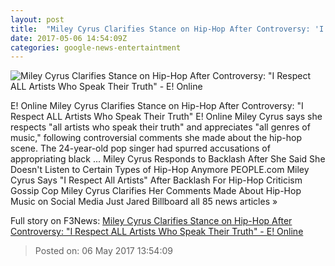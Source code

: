 ```yaml
---
layout: post
title:  "Miley Cyrus Clarifies Stance on Hip-Hop After Controversy: 'I Respect ALL Artists Who Speak Their Truth' - E! Online"
date: 2017-05-06 14:54:09Z
categories: google-news-entertaintment
---
```


![Miley Cyrus Clarifies Stance on Hip-Hop After Controversy: "I Respect ALL Artists Who Speak Their Truth" - E! Online](http://akns-images.eonline.com/eol_images/Entire_Site/201746/600.miley2.cm.5617.jpg?downsize=450:*&crop=450:350;left,top)

E! Online Miley Cyrus Clarifies Stance on Hip-Hop After Controversy: "I Respect ALL Artists Who Speak Their Truth" E! Online Miley Cyrus says she respects "all artists who speak their truth" and appreciates "all genres of music," following controversial comments she made about the hip-hop scene. The 24-year-old pop singer had spurred accusations of appropriating black ... Miley Cyrus Responds to Backlash After She Said She Doesn't Listen to Certain Types of Hip-Hop Anymore PEOPLE.com Miley Cyrus Says "I Respect All Artists" After Backlash For Hip-Hop Criticism Gossip Cop Miley Cyrus Clarifies Her Comments Made About Hip-Hop Music on Social Media Just Jared Billboard all 85 news articles »


Full story on F3News: [Miley Cyrus Clarifies Stance on Hip-Hop After Controversy: "I Respect ALL Artists Who Speak Their Truth" - E! Online](http://www.f3nws.com/n/BdeVN)

> Posted on: 06 May 2017 13:54:09
